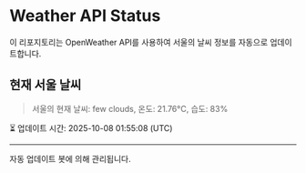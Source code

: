 
# Weather API Status

이 리포지토리는 OpenWeather API를 사용하여 서울의 날씨 정보를 자동으로 업데이트합니다.

## 현재 서울 날씨
> 서울의 현재 날씨: few clouds, 온도: 21.76°C, 습도: 83%

⏳ 업데이트 시간: 2025-10-08 01:55:08 (UTC)

---
자동 업데이트 봇에 의해 관리됩니다.
